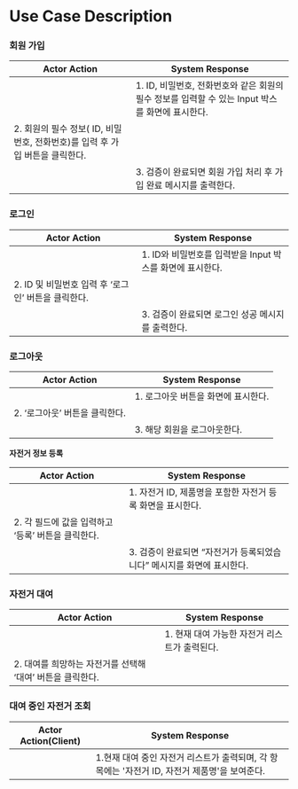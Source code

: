 # Use Case Description

### 회원 가입

| **Actor Action**                                                             | **System Response**                                                                              |
| ---------------------------------------------------------------------------- | ------------------------------------------------------------------------------------------------ |
|                                                                              | 1. ID, 비밀번호, 전화번호와 같은 회원의 필수 정보를 입력할 수 있는 Input 박스를 화면에 표시한다. |
| 2. 회원의 필수 정보( ID, 비밀번호, 전화번호)를 입력 후 가입 버튼을 클릭한다. |                                                                                                  |
|                                                                              | 3. 검증이 완료되면 회원 가입 처리 후 가입 완료 메시지를 출력한다.                                |

### 로그인

| **Actor Action**                                    | **System Response**                                       |
| --------------------------------------------------- | --------------------------------------------------------- |
|                                                     | 1. ID와 비밀번호를 입력받을 Input 박스를 화면에 표시한다. |
| 2. ID 및 비밀번호 입력 후 ‘로그인’ 버튼을 클릭한다. |                                                           |
|                                                     | 3. 검증이 완료되면 로그인 성공 메시지를 출력한다.         |

### 로그아웃

| **Actor Action**               | **System Response**                 |
| ------------------------------ | ----------------------------------- |
|                                | 1. 로그아웃 버튼을 화면에 표시한다. |
| 2. ‘로그아웃’ 버튼을 클릭한다. |                                     |
|                                | 3. 해당 회원을 로그아웃한다.        |

**자전거 정보 등록**

| **Actor Action**                                   | **System Response**                                                    |
| -------------------------------------------------- | ---------------------------------------------------------------------- |
|                                                    | 1. 자전거 ID, 제품명을 포함한 자전거 등록 화면을 표시한다.             |
| 2. 각 필드에 값을 입력하고 ‘등록’ 버튼을 클릭한다. |                                                                        |
|                                                    | 3. 검증이 완료되면 “자전거가 등록되었습니다” 메시지를 화면에 표시한다. |

### 자전거 대여

| **Actor Action**                                           | **System Response**                           |
| ---------------------------------------------------------- | --------------------------------------------- |
|                                                            | 1. 현재 대여 가능한 자전거 리스트가 출력된다. |
| 2. 대여를 희망하는 자전거를 선택해 ‘대여’ 버튼을 클릭한다. |                                               |

### 대여 중인 자전거 조회

| **Actor Action(Client)** | **System Response**                                                                           |
| ------------------------ | --------------------------------------------------------------------------------------------- |
|                          | 1.현재 대여 중인 자전거 리스트가 출력되며, 각 항목에는 '자전거 ID, 자전거 제품명'을 보여준다. |
